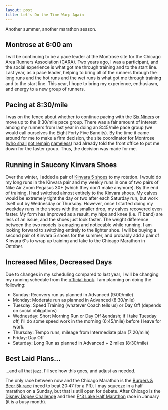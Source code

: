 ```yaml
---
layout: post
title: Let's Do the Time Warp Again
---
```


Another summer, another marathon season.

## Montrose at 6:00 am

I will be continuing to be a pace leader at the Montrose site for the Chicago Area Runners Association ([CARA](http://www.cararuns.org/)).
Two years ago, I was a participant, and the social experience is what got me through training and to the start line. Last year, as a pace leader,
helping to bring all of the runners through the long runs and the hot runs and the wet runs is what got me through training and to the start line.
This year, I hope to bring my experience, enthusiasm, and energy to a new group of runners.

## Pacing at 8:30/mile

I was on the fence about whether to continue pacing with the [Six Niners](https://www.facebook.com/groups/cara69/) or move up to the 8:30/mile pace group.
There was a fair amount of interest among my runners from last year in doing an 8:45/mile pace group (we would call ourselves the Eight Forty Five Bandits).
By the time it came around for me to make a firm decision, the site coordinator for Montrose ([who shall](http://www.athlinks.com/Athletes/173452181)
[not remain](https://www.facebook.com/kim.maves) [nameless](https://twitter.com/kimmaves)) had already told the front office to put me down for
the faster group. Thus, the decision was made for me.

## Running in Saucony Kinvara Shoes

Over the winter, I added a pair of [Kinvara 5 shoes](http://www.saucony.com/en/kinvara-5/12219M.html?dwvar_12219M_color=S20238-1) to my rotation. I
would do my long runs in the Kinvara pair and my weekly runs in one of two pairs of Nike Air Zoom Pegasus 30+ (which they don't make anymore).
By the end of training, I had switched almost entirely to the Kinvara shoes. My calves would be extremely tight the day or two after each Saturday
run, but work itself out by Wednesday or Thursday. However, once I started doing my weekday runs in the shoes with the smaller drop, my calves
recovered even faster. My form has improved as a result, my hips and knee (i.e. IT band) are less of an issue, and the shoes just look faster.
The weight difference between the two models is amazing and noticeable while running. I am looking forward to switching entirely to the lighter shoe.
I will be buying a second pair of Kinvara 5 shoes for the summer, and probably add a pair of Kinvara 6's to wrap up training and take to the
Chicago Marathon in October.

## Increased Miles, Decreased Days

Due to changes in my scheduling compared to last year, I will be changing my running schedule from the [official book](http://files.ctctcdn.com/cf1b22b5001/cd6f0faa-23b4-4e57-b4cb-b36accdf6773.pdf).
I am planning on doing the following:

- Sunday: Recovery run as planned in Advanced (9:00/mile)
- Monday: Moderate run as planned in Advanced (8:30/mile)
- Tuesday: Speed Training (whatever Coach tells us) or Day Off (depends on social obligations)
- Wednesday: Short Morning Run or Day Off &endash; if I take Tuesday off, I'll do some speed work in the morning (6:45/mile) before I leave for work.
- Thursday: Tempo runs, mileage from Intermediate plan (7:20/mile)
- Friday: Day Off
- Saturday: Long Run as planned in Advanced + 2 miles (8:30/mile)

## Best Laid Plans&hellip;

&hellip;and all that jazz. I'll see how this goes, and adjust as needed.

The only race between now and the Chicago Marathon is the [Burgers & Beer 5k race](http://www.runningguru.com/EventInformation.asp?eID=13394)
(need to beat 20:47 for a PR). I may squeeze in a half marathon on a Sunday, but that is still open for debate.  After Chicago is the
[Disney Dopey Challenge](http://www.rundisney.com/disneyworld-marathon/#dopey-challenge) and then
[F^3 Lake Half Marathon](https://results.chronotrack.com/event/results/event/event-19034) race in January (it is a busy month).